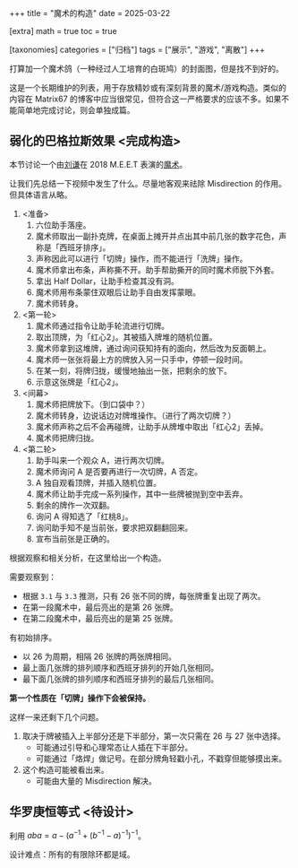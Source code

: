 +++
title = "魔术的构造"
date = 2025-03-22

[extra]
math = true
toc = true

[taxonomies]
categories = ["归档"]
tags = ["展示", "游戏", "离散"]
+++

打算加一个魔术鸽（一种经过人工培育的白斑鸠）的封面图，但是找不到好的。

这是一个长期维护的列表，用于存放精妙或有深刻背景的魔术/游戏构造。类似的内容在 Matrix67 的博客中应当很常见，但符合这一严格要求的应该不多。如果不能简单地完成讨论，则会单独成篇。

## 弱化的巴格拉斯效果 <完成构造>
本节讨论一个由[刘谦](https://space.bilibili.com/641975239)在 2018 M.E.E.T 表演的[魔术](https://www.bilibili.com/video/BV1hq4y1V7mj/)。

让我们先总结一下视频中发生了什么。尽量地客观来祛除 Misdirection 的作用。但具体语言从略。
1. <准备>
	1. 六位助手落座。
	2. 魔术师取出一副扑克牌，在桌面上摊开并点出其中前几张的数字花色，声称是「西班牙排序」。
	3. 声称因此可以进行「切牌」操作，而不能进行「洗牌」操作。
	4. 魔术师拿出布条，声称撕不开。助手帮助撕开的同时魔术师脱下外套。
	5. 拿出 Half Dollar，让助手检查其没有洞。
	6. 魔术师用布条蒙住双眼后让助手自由发挥蒙眼。
	7. 魔术师转身。
2. <第一轮>
	1. 魔术师通过指令让助手轮流进行切牌。
	2. 取出顶牌，为「红心2」。其被插入牌堆的随机位置。
	3. 魔术师拿到这堆牌，通过询问获知持有的面向，然后改为反面朝上。
	4. 魔术师一张张将最上方的牌放入另一只手中，停顿一段时间。
	5. 在某一刻，将牌归拢，缓慢地抽出一张，把剩余的放下。
	6. 示意这张牌是「红心2」。
3. <间幕>
	1. 魔术师把牌放下。（到口袋中？）
	2. 魔术师转身，边说话边对牌堆操作。（进行了两次切牌？）
	3. 魔术师声称之后不会再碰牌，让助手从牌堆中取出「红心2」丢掉。
	4. 魔术师把牌归拢。
4. <第二轮>
	1. 助手叫来一个观众 A，进行两次切牌。
	2. 魔术师询问 A 是否要再进行一次切牌，A 否定。
	3. A 独自观看顶牌，并插入随机位置。
	4. 魔术师让助手完成一系列操作，其中一些牌被抛到空中丢弃。
	5. 剩余的牌作一次双翻。
	6. 询问 A 得知选了「红桃8」。
	7. 询问助手知不是当前张，要求把双翻翻回来。
	8. 宣布当前张是正确的。

根据观察和相关分析，在这里给出一个构造。

需要观察到：
- 根据 `3.1` 与 `3.3` 推测，只有 26 张不同的牌，每张牌重复出现了两次。
- 在第一段魔术中，最后亮出的是第 26 张牌。
- 在第二段魔术中，最后亮出的是第 25 张牌。

有初始排序。
- 以 26 为周期，相隔 26 张牌的两张牌相同。
- 最上面几张牌的排列顺序和西班牙排列的开始几张相同。
- 最下面几张牌的排列顺序和西班牙排列的最后几张相同。

**第一个性质在「切牌」操作下会被保持。**

这样一来还剩下几个问题。
1. 取决于牌被插入上半部分还是下半部分，第一次只需在 26 与 27 张中选择。
	- 可能通过引导和心理常态让人插在下半部分。
	- 可能通过「烙焊」做记号。在部分牌角轻戳小孔，不戳穿但能够摸出来。
2. 这个构造可能被看出来。
	- 可能由大量的 Misdirection 解决。

## 华罗庚恒等式 <待设计>
利用 $aba = a-(a^{-1}+(b^{-1}-a)^{-1})^{-1}$。

设计难点：所有的有限除环都是域。
